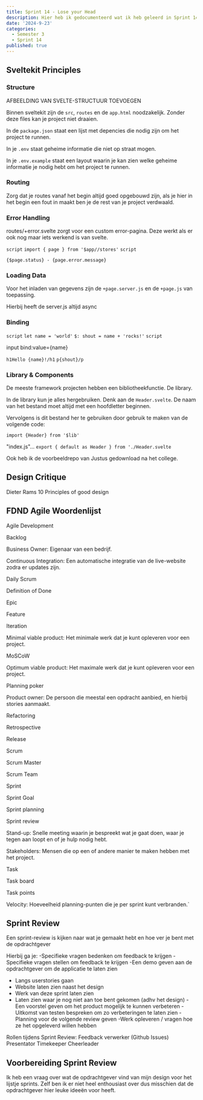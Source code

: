 ```yaml
---
title: Sprint 14 - Lose your Head
description: Hier heb ik gedocumenteerd wat ik heb geleerd in Sprint 14.
date: '2024-9-23'
categories:
  - Semester 3
  - Sprint 14
published: true
---
```


## Sveltekit Principles

### Structure
AFBEELDING VAN SVELTE-STRUCTUUR TOEVOEGEN

Binnen sveltekit zijn de `src`, `routes` en de `app.html` noodzakelijk. Zonder deze files kan je project niet draaien.

In de `package.json` staat een lijst met depencies die nodig zijn om het project te runnen.

In je `.env` staat geheime informatie die niet op straat mogen.

In je `.env.example` staat een layout waarin je kan zien welke geheime informatie je nodig hebt om het project te runnen.


### Routing
Zorg dat je routes vanaf het begin altijd goed opgebouwd zijn, als je hier in het begin een fout in maakt ben je de rest van je project verdwaald.

### Error Handling
routes/+error.svelte zorgt voor een custom error-pagina. Deze werkt als er ook nog maar iets werkend is van svelte.

`script`
`import { page } from '$app//stores'`
`script`

`{$page.status} - {page.error.message}`


### Loading Data
Voor het inladen van gegevens zijn de `+page.server.js` en de `+page.js` van toepassing. 

Hierbij heeft de server.js altijd async

### Binding

`script`
  `let name = 'world'`
  `$: shout = name + 'rocks!'`
`script`

input bind:value={name}

`h1Hello {name}!/h1`
`p{shout}/p`


### Library & Components
De meeste framework projecten hebben een bibliotheekfunctie. De library.

In de library kun je alles hergebruiken. Denk aan de `Header.svelte`. De naam van het bestand moet altijd met een hoofdletter beginnen.

Vervolgens is dit bestand her te gebruiken door gebruik te maken van de volgende code:

`import {Header} from '$lib'`

"index.js"...
`export { default as Header } from './Header.svelte`

Ook heb ik de voorbeeldrepo van Justus gedownload na het college.


## Design Critique
Dieter Rams
10 Principles of good design

## FDND Agile Woordenlijst

Agile Development

Backlog

Business Owner:
Eigenaar van een bedrijf.

Continuous Integration:
Een automatische integratie van de live-website zodra er updates zijn.

Daily Scrum

Definition of Done

Epic

Feature

Iteration

Minimal viable product:
Het minimale werk dat je kunt opleveren voor een project.

MoSCoW

Optimum viable product:
Het maximale werk dat je kunt opleveren voor een project.

Planning poker

Product owner:
De persoon die meestal een opdracht aanbied, en hierbij stories aanmaakt.

Refactoring

Retrospective

Release

Scrum

Scrum Master

Scrum Team

Sprint

Sprint Goal

Sprint planning

Sprint review

Stand-up:
Snelle meeting waarin je bespreekt wat je gaat doen, waar je tegen aan loopt en of je hulp nodig hebt.

Stakeholders:
Mensen die op een of andere manier te maken hebben met het project.

Task

Task board

Task points

Velocity:
Hoeveelheid planning-punten die je per sprint kunt verbranden.`

## Sprint Review
Een sprint-review is kijken naar wat je gemaakt hebt en hoe ver je bent met de opdrachtgever

Hierbij ga je:
-Specifieke vragen bedenken om feedback te krijgen
-Specifieke vragen stellen om feedback te krijgen
-Een demo geven aan de opdrachtgever om de applicatie te laten zien
  - Langs userstories gaan
  - Website laten zien naast het design
  - Werk van deze sprint laten zien
  - Laten zien waar je nog niet aan toe bent gekomen (adhv het design)
-Een voorstel geven om het product mogelijk te kunnen verbeteren
-Uitkomst van testen bespreken om zo verbeteringen te laten zien
-Planning voor de volgende review geven
-Werk opleveren / vragen hoe ze het opgeleverd willen hebben

Rollen tijdens Sprint Review:
Feedback verwerker (Github Issues)
Presentator
Timekeeper
Cheerleader

## Voorbereiding Sprint Review

Ik heb een vraag over wat de opdrachtgever vind van mijn design voor het lijstje sprints.
Zelf ben ik er niet heel enthousiast over dus misschien dat de opdrachtgever hier leuke ideeën voor heeft.
